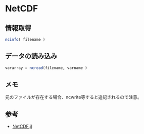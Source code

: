 # NetCDF

## 情報取得
```Julia
ncinfo( filename )
```

## データの読み込み
```Julia
vararray = ncread(filename, varname )
```



## メモ
元のファイルが存在する場合、ncwrite等すると追記されるので注意。

## 参考
 * [NetCDF.jl](https://juliageo.org/NetCDF.jl/dev/quickstart/)
